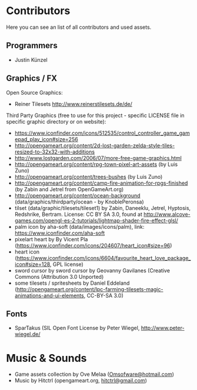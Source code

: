 ﻿# Contributors

Here you can see an list of all contributors and used assets.

## Programmers
  - Justin Künzel

## Graphics / FX

Open Source Graphics:
  - Reiner Tilesets http://www.reinerstilesets.de/de/

Third Party Graphics (free to use for this project - specific LICENSE file in specific graphic directory or on website):
  - https://www.iconfinder.com/icons/512535/control_controller_game_gamepad_play_icon#size=256
  - http://opengameart.org/content/2d-lost-garden-zelda-style-tiles-resized-to-32x32-with-additions
  - http://www.lostgarden.com/2006/07/more-free-game-graphics.html
  - http://opengameart.org/content/rpg-town-pixel-art-assets (by Luis Zuno)
  - http://opengameart.org/content/trees-bushes (by Luis Zuno)
  - http://opengameart.org/content/camp-fire-animation-for-rpgs-finished (by Zabin and Jetrel from OpenGameArt.org)
  - http://opengameart.org/content/ocean-background (data/graphics/thirdparty/ocean - by KnoblePeronsa)
  - tilset (data/graphic/tilesets/tileset1) by Zabin, Daneeklu, Jetrel, Hyptosis, Redshrike, Bertram. License: CC BY SA 3.0, found at http://www.alcove-games.com/opengl-es-2-tutorials/lightmap-shader-fire-effect-glsl/
  - palm icon by aha-soft (data/images/icons/palm), link: https://www.iconfinder.com/aha-soft
  - pixelart heart by By Vicent Pla (https://www.iconfinder.com/icons/204607/heart_icon#size=96)
  - heart icon (https://www.iconfinder.com/icons/6604/favourite_heart_love_package_icon#size=128, GPL license)
  - sword cursor by sword cursor by Geovanny Gavilanes (Creative Commons (Attribution 3.0 Unported)
  - some tilesets / spritesheets by Daniel Eddeland (http://opengameart.org/content/lpc-farming-tilesets-magic-animations-and-ui-elements, CC-BY-SA 3.0)

## Fonts
  - SparTakus (SIL Open Font License by Peter Wiegel, http://www.peter-wiegel.de/

# Music & Sounds
  - Game assets collection by Ove Melaa (Omsofware@hotmail.com)
  - Music by Hitctrl (opengameart.org, hitctrl@gmail.com)